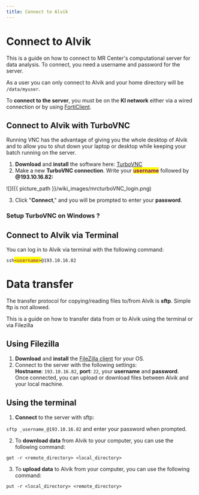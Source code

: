 ```yaml
---
title: Connect to Alvik
---
```


# Connect to Alvik
This is a guide on how to connect to MR Center's computational server for data analysis. To connect, you need a username and password for the server.

As a user you can only connect to Alvik and your home directory will be `/data/myuser`.

To **connect to the server**, you must be on the **KI network** either via a wired connection or by using [FortiClient](https://staff.ki.se/tools-and-support/it-and-telephony/tools-for-working-off-campus/vpn-service-ki-vpn).

## Connect to Alvik with TurboVNC
Running VNC has the advantage of giving you the whole desktop of Alvik and to allow you to shut down your laptop or desktop while keeping your batch running on the server.
1. **Download** and **install** the software here: [TurboVNC](https://www.turbovnc.org/)
2.  Make a new **TurboVNC connection**. Write your <mark style="color:purple;">**username**</mark> followed by **@193.10.16.82:**

![]({{ picture_path }}/wiki_images/mrcturboVNC_login.png)

3. Click "**Connect**," and you will be prompted to enter your **password**.

### Setup TurboVNC on Windows ?


## Connect to Alvik via Terminal

You can log in to Alvik via terminal with the following command:

`ssh`<mark style="color:purple;">`<username>`</mark>`@193.10.16.82`

# Data transfer

The transfer protocol for copying/reading files to/from Alvik is **sftp**. Simple ftp is not allowed. 

This is a guide on how to transfer data from or to Alvik using the terminal or via Filezilla

## Using Filezilla

1. **Download** and **install** the [FileZilla client](https://filezilla-project.org) for your OS.
2. Connect to the server with the following settings: \
   **Hostname**: `193.10.16.82`, **port**: `22`, your **username** and **password**. \
   Once connected, you can upload or download files between Alvik and your local machine.

## Using the terminal

1. **Connect** to the server with sftp:

&#x20;`sftp _username_@193.10.16.82` and enter your password when prompted.

2. To **download data** from Alvik to your computer, you can use the following command:

`get -r <remote_directory> <local_directory>`

3. To **upload data** to Alvik from your computer, you can use the following command:

`put -r <local_directory> <remote_directory>`
